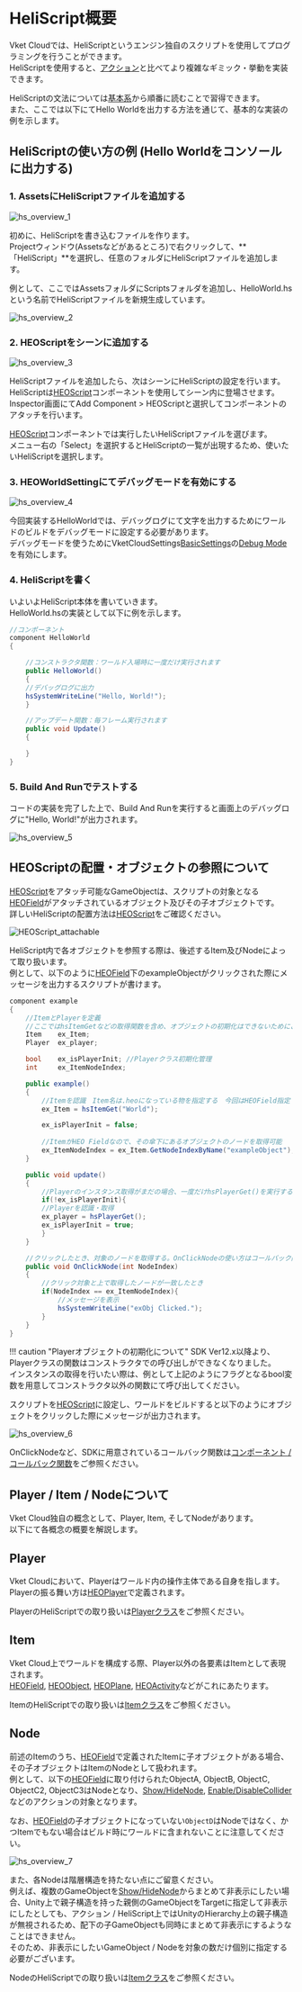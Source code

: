 # HeliScript概要

Vket Cloudでは、HeliScriptというエンジン独自のスクリプトを使用してプログラミングを行うことができます。<br>
HeliScriptを使用すると、[アクション](../Actions/ActionsOverview.md)と比べてより複雑なギミック・挙動を実装できます。

HeliScriptの文法については[基本系](./hs_var.md)から順番に読むことで習得できます。<br>
また、ここでは以下にてHello Worldを出力する方法を通じて、基本的な実装の例を示します。

## HeliScriptの使い方の例 (Hello Worldをコンソールに出力する)

### 1. AssetsにHeliScriptファイルを追加する

![hs_overview_1](img/hs_overview_1.jpg)

初めに、HeliScriptを書き込むファイルを作ります。<br>
Projectウィンドウ(Assetsなどがあるところ)で右クリックして、**「HeliScript」**を選択し、任意のフォルダにHeliScriptファイルを追加します。

例として、ここではAssetsフォルダにScriptsフォルダを追加し、HelloWorld.hsという名前でHeliScriptファイルを新規生成しています。

![hs_overview_2](img/hs_overview_2.jpg)

### 2. HEOScriptをシーンに追加する

![hs_overview_3](img/hs_overview_3.jpg)

HeliScriptファイルを追加したら、次はシーンにHeliScriptの設定を行います。<pr>
HeliScriptは[HEOScript](../HEOComponents/HEOScript.md)コンポーネントを使用してシーン内に登場させます。
Inspector画面にてAdd Component > HEOScriptと選択してコンポーネントのアタッチを行います。

[HEOScript](../HEOComponents/HEOScript.md)コンポーネントでは実行したいHeliScriptファイルを選びます。<br>
メニュー右の「Select」を選択するとHeliScriptの一覧が出現するため、使いたいHeliScriptを選択します。

### 3. HEOWorldSettingにてデバッグモードを有効にする

![hs_overview_4](img/hs_overview_4.jpg)

今回実装するHelloWorldでは、デバッグログにて文字を出力するためにワールドのビルドをデバッグモードに設定する必要があります。<br>
デバッグモードを使うためにVketCloudSettings[BasicSettings](../VketCloudSettings/BasicSettings.md)の[Debug Mode](../WorldEditingTips/DebugMode.md)を有効にします。

### 4. HeliScriptを書く

いよいよHeliScript本体を書いていきます。<br>
HelloWorld.hsの実装として以下に例を示します。

```C#
//コンポーネント
component HelloWorld
{   

    //コンストラクタ関数：ワールド入場時に一度だけ実行されます
    public HelloWorld()
    {
    //デバッグログに出力
    hsSystemWriteLine("Hello, World!");
    }

    //アップデート関数：毎フレーム実行されます
    public void Update()
    {

    }
}
```

### 5. Build And Runでテストする

コードの実装を完了した上で、Build And Runを実行すると画面上のデバッグログに"Hello, World!"が出力されます。

![hs_overview_5](img/hs_overview_5.jpg)

## HEOScriptの配置・オブジェクトの参照について

[HEOScript](../HEOComponents/HEOScript.md)をアタッチ可能なGameObjectは、スクリプトの対象となる[HEOField](../HEOComponents/HEOField.md)がアタッチされているオブジェクト及びその子オブジェクトです。<br>
詳しいHeliScriptの配置方法は[HEOScript](../HEOComponents/HEOScript.md)をご確認ください。

![HEOScript_attachable](../HEOComponents/img/HEOScript_attachable.jpg)

HeliScript内で各オブジェクトを参照する際は、後述するItem及びNodeによって取り扱います。<br>
例として、以下のように[HEOField](../HEOComponents/HEOField.md)下のexampleObjectがクリックされた際にメッセージを出力するスクリプトが書けます。

```C#
component example
{
    //ItemとPlayerを定義
    //ここではhsItemGetなどの取得関数を含め、オブジェクトの初期化はできないためにご注意ください
	Item	ex_Item;
	Player	ex_player;

    bool    ex_isPlayerInit; //Playerクラス初期化管理
	int		ex_ItemNodeIndex;

    public example()
    {
        //Itemを認識　Item名は.heoになっている物を指定する　今回はHEOField指定
        ex_Item = hsItemGet("World");

        ex_isPlayerInit = false;
        
        //ItemがHEO Fieldなので、その傘下にあるオブジェクトのノードを取得可能
        ex_ItemNodeIndex = ex_Item.GetNodeIndexByName("exampleObject");
    }

    public void update()
    {
        //Playerのインスタンス取得がまだの場合、一度だけhsPlayerGet()を実行する
        if(!ex_isPlayerInit){
        //Playerを認識・取得
        ex_player = hsPlayerGet();
        ex_isPlayerInit = true;
        }
    }

    //クリックしたとき、対象のノードを取得する。OnClickNodeの使い方はコールバック関数のページをご参照ください
    public void OnClickNode(int NodeIndex)
    {
        //クリック対象と上で取得したノードが一致したとき
    	if(NodeIndex == ex_ItemNodeIndex){
    	    //メッセージを表示
        	hsSystemWriteLine("exObj Clicked.");
        }
    }
}
```

!!! caution "Playerオブジェクトの初期化について"
    SDK Ver12.x以降より、Playerクラスの関数はコンストラクタでの呼び出しができなくなりました。<br>
    インスタンスの取得を行いたい際は、例として上記のようにフラグとなるbool変数を用意してコンストラクタ以外の関数にて呼び出してください。

スクリプトを[HEOScript](../HEOComponents/HEOScript.md)に設定し、ワールドをビルドすると以下のようにオブジェクトをクリックした際にメッセージが出力されます。

![hs_overview_6](img/hs_overview_6.jpg)

OnClickNodeなど、SDKに用意されているコールバック関数は[コンポーネント / コールバック関数](./hs_component.md)をご参照ください。

## Player / Item / Nodeについて

Vket Cloud独自の概念として、Player, Item, そしてNodeがあります。<br>
以下にて各概念の概要を解説します。

## Player

Vket Cloudにおいて、Playerはワールド内の操作主体である自身を指します。<br>
Playerの振る舞い方は[HEOPlayer](../HEOComponents/HEOPlayer.md)で定義されます。

PlayerのHeliScriptでの取り扱いは[Playerクラス](./hs_class_player.md)をご参照ください。

## Item

Vket Cloud上でワールドを構成する際、Player以外の各要素はItemとして表現されます。<br>
[HEOField](../HEOComponents/HEOField.md), [HEOObject](../HEOComponents/HEOObject.md), [HEOPlane](../HEOComponents/HEOPlane.md), [HEOActivity](../HEOComponents/HEOActivity.md)などがこれにあたります。

ItemのHeliScriptでの取り扱いは[Itemクラス](./hs_class_item.md)をご参照ください。

## Node

前述のItemのうち、[HEOField](../HEOComponents/HEOField.md)で定義されたItemに子オブジェクトがある場合、その子オブジェクトはItemのNodeとして扱われます。<br>
例として、以下の[HEOField](../HEOComponents/HEOField.md)に取り付けられたObjectA, ObjectB, ObjectC, ObjectC2, ObjectC3はNodeとなり、[Show/HideNode](../Actions/Node/ShowHideNode.md), [Enable/DisableCollider](../Actions/Node/EnableDisableCollider.md)などのアクションの対象となります。<br>

なお、[HEOField](../HEOComponents/HEOField.md)の子オブジェクトになっていない`ObjectD`はNodeではなく、かつItemでもない場合はビルド時にワールドに含まれないことに注意してください。

![hs_overview_7](img/hs_overview_7.jpg)

また、各Nodeは階層構造を持たない点にご留意ください。<br>
例えば、複数のGameObjectを[Show/HideNode](../Actions/Node/ShowHideNode.md)からまとめて非表示にしたい場合、Unity上で親子構造を持った親側のGameObjectをTargetに指定して非表示にしたとしても、アクション / HeliScript上ではUnityのHierarchy上の親子構造が無視されるため、配下の子GameObjectも同時にまとめて非表示にするようなことはできません。<br>
そのため、非表示にしたいGameObject / Nodeを対象の数だけ個別に指定する必要がございます。

NodeのHeliScriptでの取り扱いは[Itemクラス](./hs_class_item.md)をご参照ください。
